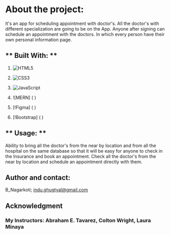 # **About the project:**

It's an app for scheduling appointment with doctor's. All the doctor's with different specialization are going to be on the App. Anyone after signing can schedule an appointment with the doctors. In which every person have their own personal information page. 


## ** Built With: **

1. ![HTML5](https://img.shields.io/badge/html5-%23E34F26.svg?style=for-the-badge&logo=html5&logoColor=white)

2. ![CSS3](https://img.shields.io/badge/css3-%231572B6.svg?style=for-the-badge&logo=css3&logoColor=white)

3. ![JavaScript](https://img.shields.io/badge/javascript-%23323330.svg?style=for-the-badge&logo=javascript&logoColor=%23F7DF1E)

4. ![MERN] ( )

5. [!Figma] ( )

6. [!Bootstrap] ( )


## ** Usage: **

Ability to bring all the doctor's from the near by location and from all the hospital on the same database so that it will be easy for anyone to check in the Insurance and book an appointment. Check all the doctor's from the near by location and schedule an appointment directly with them. 


## **Author and contact:**

B_Nagarkoti;
indu.ghugtyal@gmail.com


## **Acknowledgment**

### My Instructors: Abraham E. Tavarez, Colton Wright, Laura Minaya
  


